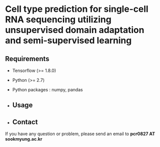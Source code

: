 # Cell type prediction for single-cell RNA sequencing utilizing unsupervised domain adaptation and semi-supervised learning

## Requirements
* Tensorflow (>= 1.8.0)
* Python (>= 2.7)
* Python packages : numpy, pandas

* ## Usage

* ## Contact
If you have any question or problem, please send an email to **pcr0827 AT sookmyung.ac.kr**
